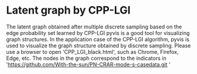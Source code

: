 # Latent graph by CPP-LGI
The latent graph obtained after multiple discrete sampling based on the edge probability set learned by CPP-LGI
pyvis is a good tool for visualizing graph structures. In the application case of the CPP-LGI algorithm, pyvis is used to visualize the graph structure obtained by discrete sampling. Please use a browser to open 'CPP_LGI_black.html', such as Chrome, Firefox, Edge, etc. The nodes in the graph correspond to the indicators in 'https://github.com/With-the-sun/PN-CRAR-mode-s-casedata.git '
